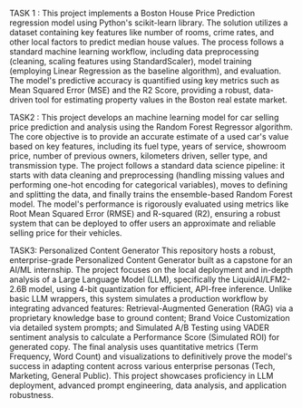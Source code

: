 TASK 1 :
This project implements a Boston House Price Prediction regression model using Python's scikit-learn library. The solution utilizes a dataset containing key features like number of rooms, crime rates, and other local factors to predict median house values. The process follows a standard machine learning workflow, including data preprocessing (cleaning, scaling features using StandardScaler), model training (employing Linear Regression as the baseline algorithm), and evaluation. The model's predictive accuracy is quantified using key metrics such as Mean Squared Error (MSE) and
the R2  Score, providing a robust, data-driven tool for estimating property values in the Boston real estate market.

TASK2 :
This project develops an  machine learning model for car selling price prediction and analysis using the Random Forest Regressor algorithm. The core objective is to provide an accurate estimate of a used car's value based on key features, including its fuel type, years of service, showroom price, number of previous owners, kilometers driven, seller type, and transmission type. The project follows a standard data science pipeline: it starts with data cleaning and preprocessing (handling missing values and performing one-hot encoding for categorical variables), moves to defining and splitting the data, and finally trains the ensemble-based Random Forest model. The model's performance is rigorously evaluated using metrics like Root Mean Squared Error (RMSE) and
R-squared (R2), ensuring a robust system that can be deployed to offer users an approximate and reliable selling price for their vehicles.

TASK3:
 Personalized Content Generator 
This repository hosts a robust, enterprise-grade Personalized Content Generator built as a capstone for an AI/ML internship. The project focuses on the local deployment and in-depth analysis of a Large Language Model (LLM), specifically the LiquidAI/LFM2-2.6B model, using 4-bit quantization for efficient, API-free inference. Unlike basic LLM wrappers, this system simulates a production workflow by integrating advanced features: Retrieval-Augmented Generation (RAG) via a proprietary knowledge base to ground content; Brand Voice Customization via detailed system prompts; and Simulated A/B Testing using VADER sentiment analysis to calculate a Performance Score (Simulated ROI) for generated copy. The final analysis uses quantitative metrics (Term Frequency, Word Count) and visualizations to definitively prove the model's success in adapting content across various enterprise personas (Tech, Marketing, General Public). This project showcases proficiency in LLM deployment, advanced prompt engineering, data analysis, and application robustness.

